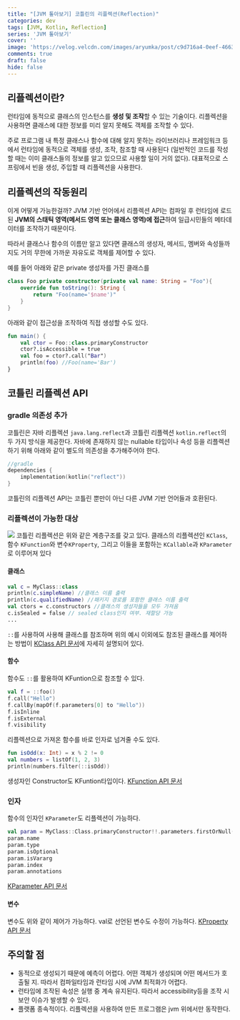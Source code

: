 ```yaml
---
title: "[JVM 톺아보기] 코틀린의 리플렉션(Reflection)"
categories: dev
tags: [JVM, Kotlin, Reflection]
series: 'JVM 톺아보기'
cover: ''
image: 'https://velog.velcdn.com/images/aryumka/post/c9d716a4-0eef-4663-90e1-69631029d564/image.png'
comments: true
draft: false
hide: false
---
```


## 리플렉션이란?
런타임에 동적으로 클래스의 인스턴스를 **생성 및 조작**할 수 있는 기술이다. 리플렉션을 사용하면 클래스에 대한 정보를 미리 알지 못해도 객체를 조작할 수 있다.

주로 프로그램 내 특정 클래스나 함수에 대해 알지 못하는 라이브러리나 프레임워크 등에서 런타임에 동적으로 객체를 생성, 조작, 참조할 때 사용된다 (일반적인 코드를 작성할 때는 이미 클래스들의 정보를 알고 있으므로 사용할 일이 거의 없다).
대표적으로 스프링에서 빈을 생성, 주입할 때 리플렉션을 사용한다. 

## 리플렉션의 작동원리
이게 어떻게 가능한걸까?
JVM 기반 언어에서 리플렉션 API는 컴파일 후 런타임에 로드된 **JVM의 스태틱 영역(메서드 영역 또는 클래스 영역)에 접근**하여 일급시민들의 메타데이터를 조작하기 때문이다.

따라서 클래스나 함수의 이름만 알고 있다면 클래스의 생성자, 메서드, 멤버와 속성들까지도 거의 무한에 가까운 자유도로 객체를 제어할 수 있다.

예를 들어 아래와 같은 private 생성자를 가진 클래스를
```kotlin
class Foo private constructor(private val name: String = "Foo"){
    override fun toString(): String {
        return "Foo(name='$name')"
    }
}
```
아래와 같이 접근성을 조작하여 직접 생성할 수도 있다.
```kotlin
fun main() {
    val ctor = Foo::class.primaryConstructor
    ctor?.isAccessible = true
    val foo = ctor?.call("Bar")
    println(foo) //Foo(name='Bar')
}
```

## 코틀린 리플렉션 API
### gradle 의존성 추가
코틀린은 자바 리플렉션 `java.lang.reflect`과 코틀린 리플렉션 `kotlin.reflect`의 두 가지 방식을 제공한다.
자바에 존재하지 않는 nullable 타입이나 속성 등을 리플렉션하기 위해 아래와 같이 별도의 의존성을 추가해주어야 한다.
```kotlin
//gradle
dependencies {
    implementation(kotlin("reflect"))
}
```
코틀린의 리플렉션 API는 코틀린 뿐만이 아닌 다른 JVM 기반 언어들과 호환된다.
### 리플렉션이 가능한 대상
![](https://velog.velcdn.com/images/aryumka/post/2352d0a0-9fa0-44c9-b037-acec8dcd887e/image.png)
코틀린 리플렉션은 위와 같은 계층구조를 갖고 있다.
클래스의 리플렉션인 `KClass`, 함수 `KFunction`와 변수`KProperty`, 그리고 이들을 포함하는 `KCallable`과 `KParameter`로 이루어져 있다


#### 클래스
```kotlin
val c = MyClass::class
println(c.simpleName) //클래스 이름 출력
println(c.qualifiedName) //패키지 경로를 포함한 클래스 이름 출력
val ctors = c.constructors //클래스의 생성자들을 모두 가져옴
c.isSealed = false // sealed class인지 여부. 재할당 가능
...
```
`::`를 사용하여 사용해 클래스를 참조하며 위의 예시 이외에도 참조된 클래스를 제어하는 방법이 [KClass API 문서](https://kotlinlang.org/api/latest/jvm/stdlib/kotlin.reflect/-k-class/)에 자세히 설명되어 있다.
#### 함수
함수도 `::`를 활용하여 KFuntion으로 참조할 수 있다.
```kotlin
val f = ::foo()
f.call("Hello")
f.callBy(mapOf(f.parameters[0] to "Hello"))
f.isInline
f.isExternal
f.visibility
```
리플렉션으로 가져온 함수를 바로 인자로 넘겨줄 수도 있다.
```kotlin
fun isOdd(x: Int) = x % 2 != 0
val numbers = listOf(1, 2, 3)
println(numbers.filter(::isOdd))
```
생성자인 Constructor도 KFuntion타입이다. 
[KFunction API 문서](https://kotlinlang.org/api/latest/jvm/stdlib/kotlin.reflect/-k-function/)
### 인자
함수의 인자인 `KParameter`도 리플렉션이 가능하다.
```kotlin
val param = MyClass::Class.primaryConstructor!!.parameters.firstOrNull()
param.name
param.type
param.isOptional
param.isVararg
param.index
param.annotations
```
[KParameter API 문서](https://kotlinlang.org/api/latest/jvm/stdlib/kotlin.reflect/-k-parameter/)
#### 변수
변수도 위와 같이 제어가 가능하다. val로 선언된 변수도 수정이 가능하다.
[KProperty API 문서](https://kotlinlang.org/api/latest/jvm/stdlib/kotlin.reflect/-k-property/)
## 주의할 점
- 동적으로 생성되기 때문에 예측이 어렵다. 어떤 객체가 생성되며 어떤 메서드가 호출될 지. 따라서 컴파일타임과 런타임 시에 JVM 최적화가 어렵다. 
- 런타임에 조작된 속성은 실행 중 계속 유지된다. 따라서 accessibility등을 조작 시 보안 이슈가 발생할 수 있다.
- 플랫폼 종속적이다. 리플렉션을 사용하여 만든 프로그램은 jvm 위에서만 동작한다. 